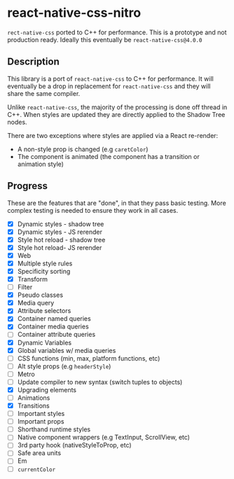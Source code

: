 # react-native-css-nitro

`rect-native-css` ported to C++ for performance. This is a prototype and not production ready. Ideally this eventually be `react-native-css@4.0.0`

## Description

This library is a port of `react-native-css` to C++ for performance. It will eventually be a drop in replacement for `react-native-css` and they will share the same compiler.

Unlike `react-native-css`, the majority of the processing is done off thread in C++. When styles are updated they are directly applied to the Shadow Tree nodes.

There are two exceptions where styles are applied via a React re-render:

- A non-style prop is changed (e.g `caretColor`)
- The component is animated (the component has a transition or animation style)

## Progress

These are the features that are "done", in that they pass basic testing. More complex testing is needed to ensure they work in all cases.

- [x] Dynamic styles - shadow tree
- [x] Dynamic styles - JS rerender
- [x] Style hot reload - shadow tree
- [x] Style hot reload- JS rerender
- [x] Web
- [x] Multiple style rules
- [x] Specificity sorting
- [x] Transform
- [ ] Filter
- [x] Pseudo classes
- [x] Media query
- [x] Attribute selectors
- [x] Container named queries
- [x] Container media queries
- [ ] Container attribute queries
- [x] Dynamic Variables
- [x] Global variables w/ media queries
- [ ] CSS functions (min, max, platform functions, etc)
- [ ] Alt style props (e.g `headerStyle`)
- [ ] Metro
- [ ] Update compiler to new syntax (switch tuples to objects)
- [x] Upgrading elements
- [ ] Animations
- [x] Transitions
- [ ] Important styles
- [ ] Important props
- [ ] Shorthand runtime styles
- [ ] Native component wrappers (e.g TextInput, ScrollView, etc)
- [ ] 3rd party hook (nativeStyleToProp, etc)
- [ ] Safe area units
- [ ] Em
- [ ] `currentColor`
